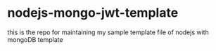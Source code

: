 # nodejs-mongo-jwt-template
this is the repo for maintaining my sample template file of nodejs with mongoDB template 
